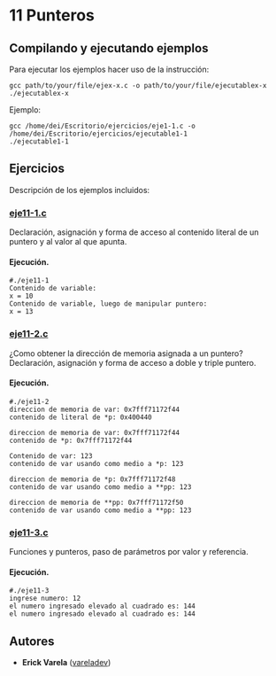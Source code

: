 # 11 Punteros

## Compilando y ejecutando ejemplos

Para ejecutar los ejemplos hacer uso de la instrucción:

```
gcc path/to/your/file/ejex-x.c -o path/to/your/file/ejecutablex-x
./ejecutablex-x
```

Ejemplo:

```
gcc /home/dei/Escritorio/ejercicios/eje1-1.c -o /home/dei/Escritorio/ejercicios/ejecutable1-1
./ejecutable1-1
```

## Ejercicios

Descripción de los ejemplos incluidos:

### [eje11-1.c](eje11-1.c)

Declaración, asignación y forma de acceso al contenido literal de un puntero y al valor al que apunta.

#### Ejecución.

```
#./eje11-1
Contenido de variable:
x = 10
Contenido de variable, luego de manipular puntero:
x = 13
```

### [eje11-2.c](eje11-2.c)

¿Como obtener la dirección de memoria asignada a un puntero? Declaración, asignación y forma de acceso a doble y triple puntero.

#### Ejecución.

```
#./eje11-2
direccion de memoria de var: 0x7fff71172f44
contenido de literal de *p: 0x400440

direccion de memoria de var: 0x7fff71172f44
contenido de *p: 0x7fff71172f44

Contenido de var: 123
contenido de var usando como medio a *p: 123

direccion de memoria de *p: 0x7fff71172f48
contenido de var usando como medio a **pp: 123

direccion de memoria de **pp: 0x7fff71172f50
contenido de var usando como medio a **pp: 123

```

### [eje11-3.c](eje11-3.c)

Funciones y punteros, paso de parámetros por valor y referencia.

#### Ejecución.

```
#./eje11-3
ingrese numero: 12
el numero ingresado elevado al cuadrado es: 144
el numero ingresado elevado al cuadrado es: 144
```

## Autores

* **Erick Varela** ([vareladev](https://github.com/vareladev/))


